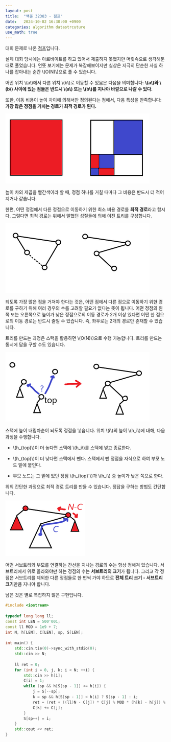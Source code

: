 ```yaml
---
layout: post
title:  "백준 32383 - 점프"
date:   2024-10-02 16:30:00 +0900
categories: algorithm datastrcuture
use_math: true
---
```


대회 문제로 나온 [점프][q]입니다.

실제 대회 당시에는 아르바이트를 하고 있어서 제출하지 못했지만 머릿속으로 생각해둔대로 풀었습니다. 언뜻 보기에는 문제가 복잡해보이지만 실상은 지극히 단순한 사실 하나를 잡아내는 순간 \\(O(N)\\)으로 풀 수 있습니다.

어떤 위치 \\(a\\)에서 다른 위치 \\(b\\)로 이동할 수 있음은 다음을 의미합니다: **\\(a\\)와 \\(b\\) 사이에 있는 점들은 반드시 \\(a\\) 또는 \\(b\\)를 지나야 바깥으로 나갈 수 있다.** 

또한, 이동 비용이 높이 차이에 의해서만 정의된다는 점에서, 다음 특성을 만족합니다: **가장 많은 정점을 거치는 경로가 최적 경로가 된다.**

![optimal_cost](/assets/images/2024-10-02-q32383/optimal_cost.png)

높이 차의 제곱을 빨간색이라 할 때, 정점 하나를 거칠 때마다 그 비용은 반드시 더 적어지거나 같습니다.

한편, 어떤 정점에서 다른 정점으로 이동하기 위한 최소 비용 경로를 **최적 경로**라고 합시다. 그렇다면 최적 경로는 위에서 말했던 성질들에 의해 이진 트리를 구성합니다.

![tree](/assets/images/2024-10-02-q32383/tree.png)

되도록 가장 많은 점을 거쳐야 한다는 것은, 어떤 점에서 다른 점으로 이동하기 위한 경로를 구하기 위해 여러 경우의 수를 고려할 필요가 없다는 뜻이 됩니다. 어떤 정점의 왼쪽 또는 오른쪽으로 높이가 낮은 정점으로의 이동 경로가 2개 이상 있다면 어떤 한 점으로의 이동 경로는 반드시 줄일 수 있습니다. 즉, 좌우로는 2개의 경로만 존재할 수 있습니다.

트리를 만드는 과정은 스택을 활용하면 \\(O(N)\\)으로 수행 가능합니다. 트리를 만드는 동시에 답을 구할 수도 있습니다.

![making_tree](/assets/images/2024-10-02-q32383/making_tree.png)

스택에 높이 내림차순이 되도록 정점을 넣습니다. 위치 \\(i\\)의 높이 \\(h_i\\)에 대해, 다음 과정을 수행합니다.

- \\(h_{top}\\)이 더 높다면 스택에 \\(h_i\\)를 스택에 넣고 종료한다.

- \\(h_{top}\\)이 더 낮다면 스택에서 뺀다. 스택에서 뺀 정점을 자식으로 하여 부모 노드 밑에 붙인다.

- 부모 노드는 그 밑에 있던 정점 \\(h_{top}'\\)과 \\(h_i\\) 중 높이가 낮은 쪽으로 한다.

위의 간단한 과정으로 최적 경로 트리를 만들 수 있습니다. 정답을 구하는 방법도 간단합니다.

![count](/assets/images/2024-10-02-q32383/count.png)

어떤 서브트리와 부모를 연결하는 간선을 지나는 경로의 수는 항상 정해져 있습니다. 서브트리에서 위로 올라와야만 하는 정점의 수는 **서브트리의 크기**가 됩니다. 그리고 각 정점은 서브트리를 제외한 다른 정점들로 한 번씩 가야 하므로 **전체 트리 크기 - 서브트리 크기**만큼 지나야 합니다.

남은 것은 별로 복잡하지 않은 구현입니다.

```cpp
#include <iostream>

typedef long long ll;
const int LEN = 500'001;
const ll MOD = 1e9 + 7;
int N, h[LEN], C[LEN], sp, S[LEN];

int main() {
	std::cin.tie(0)->sync_with_stdio(0);
	std::cin >> N;

	ll ret = 0;
	for (int i = 0, j, k; i < N; ++i) {
		std::cin >> h[i];
		C[i] = 1;
		while (sp && h[S[sp - 1]] <= h[i]) {
			j = S[--sp];
			k = sp && h[S[sp - 1]] < h[i] ? S[sp - 1] : i;
			ret = (ret + ((ll)N - C[j]) * C[j] % MOD * (h[k] - h[j]) % MOD * (h[k] - h[j])) % MOD;
			C[k] += C[j];
		}
		S[sp++] = i;
	}
	std::cout << ret;
}
```

[q]:https://www.acmicpc.net/problem/32383